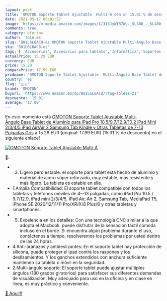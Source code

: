 ```yaml
---
layout: post
title: 'OMOTON Soporte Tablet Ajustable  Multi-Á con un 15.01 % de descuento'
date: 2021-05-17 00:01:57
image: 'https://m.media-amazon.com/images/I/315JyWTR7WL._SL500_._SL400_.jpg'
comments: true
category: ofertas
author: 'tole.es'
slug: 'B01L6L6AC8-es OMOTON Soporte Tablet Ajustable Multi-Ángulo Base Tablet...'
sku: 'B01L6L6AC8-es'
tags: [ 'Accesorios','Accesorios para tablets','Informática','Soportes para tablets','ipad','omoton', ]
actualPrice: 15.29 EUR
currency: EUR
price: 15.29
comparePrice: 17.99 EUR
prodname: 'OMOTON Soporte Tablet Ajustable  Multi-Ángulo Base Tablet de Aluminio para iPad Pro 10.5/9.7/12.9/10.2  iPad Mini 2/3/4/5  iPad Air/Air 2  Samsung Tab  Kindle y Otras Tabletas de 7-13 Pulgadas  Gris'
country: 'es'
flag: '🇪🇸'
brand: 'OMOTON'
buyurl: 'https://www.amazon.es/dp/B01L6L6AC8/?tag=tolees-21'
descuento: '15.01'
average: '17.09'
---
```


En este momento está [OMOTON Soporte Tablet Ajustable  Multi-Ángulo Base Tablet de Aluminio para iPad Pro 10.5/9.7/12.9/10.2  iPad Mini 2/3/4/5  iPad Air/Air 2  Samsung Tab  Kindle y Otras Tabletas de 7-13 Pulgadas  Gris](https://www.amazon.es/dp/B01L6L6AC8/?tag=tolees-21) a 15.29 EUR (original: 17.99 EUR) (15.01 %  de descuento) en el siguiente enlace!

[![OMOTON Soporte Tablet Ajustable  Multi-Á](https://m.media-amazon.com/images/I/315JyWTR7WL._SL500_._SL400_.jpg)](https://www.amazon.es/dp/B01L6L6AC8/?tag=tolees-21)

🔎:

- 3. Ligero pero estable: el soporte para tablet está hecho de aluminio y material de acero súper reforzado, muy estable, más resistente y más ligero. La tableta es estable en ella.
- 1.Amplia Compatibilidad: El soporte tablet compatible con todos los tabletas y teléfonos móviles de 4--13 pulgadas, como iPad Pro 10.5 / 9.7/12.9, iPad mini 2/3/4/5, iPad Air, Air 2, Samsung Tab, MediaPad T5, iPhone SE 2020/12/11/11 Pro/XR/X/8 Plus/8 y otras tabletas y smartphones.
- 5. Excelencia en los detalles: Con una tecnología CNC similar a la que adopta el Macbook, puede disfrutar de la sensación táctil cómoda incluso en el borde. Si encuentra algún problema durante el uso, contáctenos a tiempo, resolveremos los problemas por usted dentro de las 24 horas.
- 4.Anti-arañazos y antideslizantes: En el soporte tablet hay protección de silicona, puede proteger el ipad contra los raspones y los deslizamientos. Y los ganchos extendidos con anchura suficiente mantienen su tableta o móvil en la seguridad.
- 2.Multi-ángulo soporte: El soporte tablet puede ajustar múltiples ángulos (180 grados giratorios) para satisfacer sus diferentes demandas de visualización. Muy adecuado para uso en la oficina y en clase en línea, es muy práctico y conveniente.

[🛒 Aquí!!!](https://www.amazon.es/dp/B01L6L6AC8/?tag=tolees-21)
